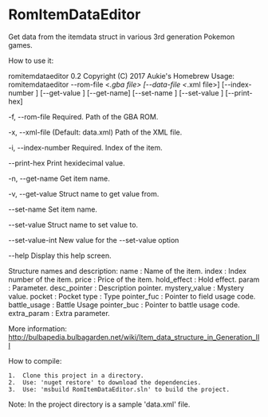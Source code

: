 # RomItemDataEditor

Get data from the itemdata struct in various 3rd generation Pokemon games.

How to use it:

romitemdataeditor 0.2
Copyright (C) 2017 Aukie's Homebrew
Usage: romitemdataeditor --rom-file <*.gba file> [--data-file <*.xml file>]
[--index-number <index number>] [--get-value <datamember name>] [--get-name]
[--set-name <new name>] [--set-value <value-name> <integer>] [--print-hex]

  -f, --rom-file        Required. Path of the GBA ROM.

  -x, --xml-file        (Default: data.xml) Path of the XML file.

  -i, --index-number    Required. Index of the item.

  --print-hex           Print hexidecimal value.

  -n, --get-name        Get item name.

  -v, --get-value       Struct name to get value from.

  --set-name            Set item name.

  --set-value           Struct name to set value to.

  --set-value-int       New value for the --set-value option

  --help                Display this help screen.
  
  
  Structure names and description:
  name          : Name of the item. 
  index         : Index number of the item.
  price         : Price of the item.
  hold_effect   : Hold effect.
  param         : Parameter.
  desc_pointer  : Description pointer.
  mystery_value : Mystery value.
  pocket        : Pocket
  type          : Type
  pointer_fuc   : Pointer to field usage code.
  battle_usage  : Battle Usage
  pointer_buc   : Pointer to battle usage code.
  extra_param   : Extra parameter.
  
 More information: http://bulbapedia.bulbagarden.net/wiki/Item_data_structure_in_Generation_III 
  
  How to compile:
  
    1.  Clone this project in a directory.
    2.  Use: 'nuget restore' to download the dependencies.
    3.  Use: 'msbuild RomItemDataEditor.sln' to build the project.

Note:
In the project directory is a sample 'data.xml' file.
